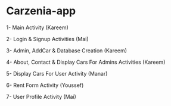 # Carzenia-app

1- Main Activity (Kareem)

2- Login & Signup Activities (Mai)

3- Admin, AddCar & Database Creation (Kareem)

4- About, Contact & Display Cars For Admins Activities (Kareem)

5- Display Cars For User Activity (Manar)

6- Rent Form Activity (Youssef)

7- User Profile Activity (Mai)
